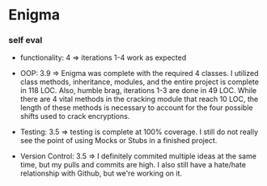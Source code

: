 # Enigma

### self eval
- functionality: 4 => 
  iterations 1-4 work as expected

- OOP: 3.9 => 
Enigma was complete with the required 4 classes. I utilized class methods, inheritance, modules, and the entire project is complete in 118 LOC. Also, humble brag, iterations 1-3 are done in 49 LOC. While there are 4 vital methods in the cracking module that reach 10 LOC, the length of these methods is necessary to account for the four possible shifts used to crack encryptions.

- Testing: 3.5 =>
testing is complete at 100% coverage. I still do not really see the point of using Mocks or Stubs in a finished project.

- Version Control: 3.5 =>
I definitely commited multiple ideas at the same time, but my pulls and commits are high. I also still have a hate/hate relationship with Github, but we're working on it. 


